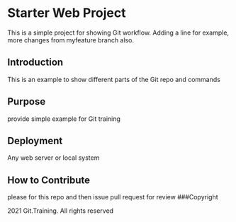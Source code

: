 # Starter Web Project

This is a simple project for showing Git workflow. Adding a line for example, more changes 
from myfeature branch also.

## Introduction
This is an example to show different parts of the Git repo and commands
## Purpose
provide simple example for Git training
## Deployment
Any web server or local system
## How to Contribute
please for this repo and then issue pull request for review
###Copyright

2021 Git.Training. All rights reserved
